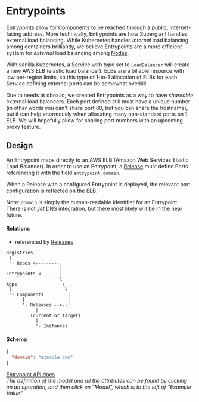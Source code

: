 # Entrypoints

Entrypoints allow for Components to be reached through a public, internet-facing
address. More technically, Entrypoints are how Supergiant handles external load
balancing. While Kubernetes handles _internal_ load balancing among containers
brilliantly, we believe Entrypoints are a more efficient system for _external_
load balancing among [Nodes](nodes.md).

With vanilla Kubernetes, a Service with type set to `LoadBalancer` will create
a new AWS ELB (elastic load balancer). ELBs are a billable resource with
low per-region limits, so this type of 1-to-1 allocation of ELBs for each
Service defining external ports can be somewhat overkill.

Due to needs at qbox.io, we created Entrypoints as a way to have _shareable_
external load balancers. Each port defined still must have a unique number
(in other words you can't share port 80, but you can share the hostname), but
it can help enormously when allocating many non-standard ports on 1 ELB. We will
hopefully allow for sharing port numbers with an upcoming proxy feature.

## Design

An Entrypoint maps directly to an AWS ELB (Amazon Web Services Elastic Load
Balancer). In order to use an Entrypoint, a [Release](releases.md) must define
Ports referencing it with the field `entrypoint_domain`.

When a Release with a configured Entrypoint is deployed, the relevant port
configuration is reflected on the ELB.

Note: `domain` is simply the human-readable identifier for an Entrypoint. There
is not _yet_ DNS integration, but there most likely will be in the near future.

#### Relations

- referenced by [Releases](releases.md)

```
Registries
 |
 '- Repos <---------.
                    |
Entrypoints <-------|
                    \
Apps                 \
 |                    \
 '- Components         |
      |                |
      '- Releases -->--'
           |
         (current or target)
           |
           '- Instances
```

#### Schema

```json
{
  "domain": "example.com"
}
```

[Entrypoint API docs](http://swagger.supergiant.io/docs/#/Entrypoints)
<br>
_The definition of the model and all the attributes can be found by clicking on
an operation, and then click on "Model", which is to the left of "Example Value"._
